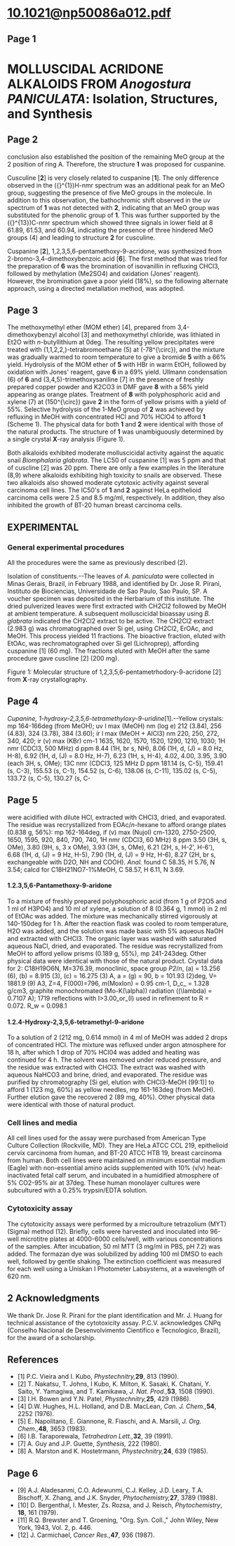 # 10.1021@np50086a012.pdf

## Page 1



# MOLLUSCIDAL ACRIDONE ALKALOIDS FROM _Anogostura PANICULATA_: Isolation, Structures, and Synthesis

## Page 2

conclusion also established the position of the remaining MeO group at the 2 position of ring A. Therefore, the structure **1** was proposed for cuspanine.

Cusculine [**2**] is very closely related to cuspanine [**1**]. The only difference observed in the \({}^{1}\)H-nmr spectrum was an additional peak for an MeO group, suggesting the presence of five MeO groups in the molecule. In addition to this observation, the bathochromic shift observed in the uv spectrum of **1** was not detected with **2**, indicating that an MeO group was substituted for the phenolic group of **1**. This was further supported by the \({}^{13}\)C-nmr spectrum which showed three signals in lower field at 8 61.89, 61.53, and 60.94, indicating the presence of three hindered MeO groups (4) and leading to structure **2** for cusculine.

Cuspanine [**2**], 1,2,3,5,6-pentamethoxy-9-acridone, was synthesized from 2-bromo-3,4-dimethoxybenzoic acid [**6**]. The first method that was tried for the preparation of **6** was the bromination of isovanillin in refluxing CHCl3, followed by methylation (Me2SO4) and oxidation (Jones' reagent). However, the bromination gave a poor yield (18%), so the following alternate approach, using a directed metallation method, was adopted.



## Page 3

The methoxymethyl ether (MOM ether) [4], prepared from 3,4-dimethoxybenzyl alcohol [3] and methoxymethyl chloride, was lithiated in Et2O with _n_-butyllithium at 0deg. The resulting yellow precipitates were treated with \(1,1,2,2,\)-tetrabromoethane (5) at \(-78^{\circ}\), and the mixture was gradually warmed to room temperature to give a bromide **5** with a 66% yield. Hydrolysis of the MOM ether of **5** with HBr in warm EtOH, followed by oxidation with Jones' reagent, gave **6** in a 69% yield. Ullmann condensation (6) of **6** and \(3,4,5\)-trimethoxysaniline [7] in the presence of freshly prepared copper powder and K2CO3 in DMF gave **8** with a 56% yield appearing as orange plates. Treatment of **8** with polyphosphoric acid and xylene (7) at \(150^{\circ}\) gave **2** in the form of yellow prisms with a yield of 55%. Selective hydrolysis of the 1-MeO group of **2** was achieved by refluxing in MeOH with concentrated HCl and 70% HClO4 to afford **1** (Scheme 1). The physical data for both **1** and **2** were identical with those of the natural products. The structure of **1** was unambiguously determined by a single crystal **X**-ray analysis (Figure 1).

Both alkaloids exhibited moderate molluscicidal activity against the aquatic snail _Biomphalaria glabrata_. The LC50 of cuspanine [1] was 5 ppm and that of cuscline [2] was 20 ppm. There are only a few examples in the literature (8,9) where alkaloids exhibiting high toxicity to snails are observed. These two alkaloids also showed moderate cytotoxic activity against several carcinoma cell lines. The IC50's of **1** and **2** against HeLa epithelioid carcinoma cells were 2.5 and 8.5 mg/ml, respectively. In addition, they also inhibited the growth of BT-20 human breast carcinoma cells.

## EXPERIMENTAL

### General experimental procedures

All the procedures were the same as previously described (2).

Isolation of constituents.--The leaves of _A. paniculata_ were collected in Minas Gerais, Brazil, in February 1988, and identified by Dr. Jose R. Pirani, Instituto de Biociencias, Universidade de Sao Paulo, Sao Paulo, SP. A voucher specimen was deposited in the Herbarium of this institute. The dried pulverized leaves were first extracted with CH2Cl2 followed by MeOH at ambient temperature. A subsequent molluscicidal bioassay using _B. glabrata_ indicated the CH2Cl2 extract to be active. The CH2Cl2 extract (2.983 g) was chromatographed over Si gel, using CH2Cl2, ErOAc, and MeOH. This process yielded 11 fractions. The bioactive fraction, eluted with EtOAc, was rechromatographed over Si gel (Lichroprep), affording cuspanine [1] (60 mg). The fractions eluted with MeOH after the same procedure gave cuscline [2] (200 mg).

Figure 1: Molecular structure of 1,2,3,5,6-pentametrhodory-9-acridone [2] from **X**-ray crystallography.



## Page 4

_Cupanine, 1-hydroxy-2,3,5,6-tetramethyloxy-9-uridine_[1].--Yellow crystals: mp 164-166deg (from MeOH); uv l max (MeOH) nm (log e) 212 (3.84), 256 (4.83), 324 (3.78), 384 (3.60); ir l max (MeOH + AlCl3) nm 220, 250, 272, 340, 420; ir \(v\) max (KBr) cm-1 1635, 1620, 1570, 1520, 1290, 1210, 1030; 1H nmr (CDCl3, 500 MHz) d ppm 8.44 (1H, br s, NH), 8.06 (1H, d, \(J\) = 8.0 Hz, H-8), 6.92 (1H, d, \(J\) = 8.0 Hz, H-7), 6.23 (1H, s, H-4), 4.02, 4.00, 3.95, 3.90 (each 3H, s, OMe); 13C nmr (CDCl3, 125 MHz D ppm 181.14 (s, C-5), 159.41 (s, C-3), 155.53 (s, C-1), 154.52 (s, C-6), 138.06 (s, C-11), 135.02 (s, C-5), 133.72 (s, C-5), 130.27 (s, C-

## Page 5

were acidified with dilute HCl, extracted with CHCl3, dried, and evaporated. The residue was recrystallized from EOAc/_n_-hexane to afford orange plates (0.838 g, 56%): mp 162-164deg, if \(v\) max (Nujol) cm-1320, 2750-2500, 1650, 1595, 920, 840, 790, 740, 1H nmr (CDCl3, 60 MHz) 8 ppm 3.50 (3H, s, OMe), 3.80 (9H, s, 3 x OMe), 3.93 (3H, s, OMe), 6.21 (2H, s, H-2', H-6'), 6.68 (1H, d, \(J\) = 9 Hz, H-5), 7.90 (1H, d, \(J\) = 9 Hz, H-6), 8.27 (2H, br s, exchangeable with D2O, NH and COOH). _Anal._ found C 58.35, H 5.76, N 3.54; calcd for C18H21NO7-1%MeOH, C 58.57, H 6.11, N 3.69.

#### 1.2.3,5,6-Pantamethoxy-9-aridone

To a mixture of freshly prepared polyphosphoric acid (from 1 g of P2O5 and 1 ml of H3PO4) and 10 ml of xylene, a solution of 8 (0.364 g, 1 mmol) in 2 ml of EtOAc was added. The mixture was mechanically stirred vigorously at 140-150deg for 1 h. After the reaction flask was cooled to room temperature, H2O was added, and the solution was made basic with 5% aqueous NaOH and extracted with CHCl3. The organic layer was washed with saturated aqueous NaCl, dried, and evaporated. The residue was recrystallized from MeOH to afford yellow prisms (0.189 g, 55%), mp 241-243deg. Other physical data were identical with those of the natural product. Crystal data for 2: C18H19O6N, M=376.39, monoclinic, space group _P2_/_n_, \(a\) = 13.256 (6), \(b\) = 8.915 (3), \(c\) = 16.275 (3) A, a = \(g\) = 90, b = 101.93 (2)deg, V= 1881.9 (9) A3, Z=4, F(000)=796, _m_(MoxIon) = 0.95 cm-1, D_c_ = 1.328 g/cm3, graphite monochromated (Mo-K\(\alpha\)) radiation (\(\lambda\) = 0.7107 A); 1719 reflections with I>3.00_or_(I) used in refinement to R = 0.072. R_w = 0.098.1

#### 1.2.4-Hydroxy-2,3,5,6-tetramethyl-9-aridone

To a solution of 2 (212 mg, 0.614 mmol) in 4 ml of MeOH was added 2 drops of concentrated HCl. The mixture was refluxed under argon atmosphere for 18 h, after which 1 drop of 70% HCl04 was added and heating was continued for 4 h. The solvent was removed under reduced pressure, and the residue was extracted with CHCl3. The extract was washed with aqueous NaHCO3 and brine, dried, and evaporated. The residue was purified by chromatography [Si gel, elution with CHCl3-MeOH (99:1)] to afford 1 (123 mg, 60%) as yellow needles, mp 161-163deg (from MeOH). Further elution gave the recovered 2 (89 mg, 40%). Other physical data were identical with those of natural product.

### Cell lines and media

All cell lines used for the assay were purchased from American Type Culture Collection (Rockville, MD). They are HeLa ATCC CCL 219, epithelioid cervix carcinoma from human, and BT-20 ATCC HTB 19, breast carcinoma from human. Both cell lines were maintained on minimum essential medium (Eagle) with non-essential amino acids supplemented with 10% (v/v) heat-inactivated fetal calf serum, and incubated in a humidified atmosphere of 5% CO2-95% air at 37deg. These human monolayer cultures were subcultured with a 0.25% trypsin/EDTA solution.

### Cytotoxicity assay

The cytotoxicity assays were performed by a microulture tetrazolium (MYT) (Sigma) method (12). Briefly, cells were harvested and inoculated into 96-well microtitre plates at 4000-6000 cells/well, with various concentrations of the samples. After incubation, 50 ml MTT (3 mg/ml in PBS, pH 7.2) was added. The formazan dye was solubilized by adding 100 ml DMSO to each well, followed by gentle shaking. The extinction coefficient was measured for each well using a Uniskan I Photometer Labsystems, at a wavelength of 620 nm.

## 2 Acknowledgments

We thank Dr. Jose R. Pirani for the plant identification and Mr. J. Huang for technical assistance of the cytotoxicity assay. P.C.V. acknowledges CNPq (Conselho Nacional de Desenvolvimento Cientifico e Tecnologico, Brazil), for the award of a scholarship.

## References

* [1] P.C. Vieira and I. Kubo, _Phystechnitry,_**29**, 813 (1990).
* [2] T. Nakatsu, T. Johns, I Kubo, K. Milton, K. Sasaki, K. Chatani, Y. Saito, Y. Yamagiwa, and T. Kamikawa, _J. Nat. Prod.,_**53**, 1508 (1990).
* [3] I.H. Bowen and Y.N. Patel, _Phystechnitry,_**25**, 429 (1986).
* [4] D.W. Hughes, H.L. Holland, and D.B. MacLean, _Can. J. Chem.,_**54**, 2252 (1976).
* [5] E. Napolitano, E. Giannone, R. Fiaschi, and A. Marsili, _J. Org. Chem.,_**48**, 3653 (1983).
* [6] I.B. Taraporewala, _Tetrahedron Lett.,_**32**, 39 (1991).
* [7] A. Guy and J.P. Guette, _Synthesis,_ 222 (1980).
* [8] A. Marston and K. Hostetrmann, _Phystechnitry,_**24**, 639 (1985).



## Page 6

* [9] A.J. Aladesanmi, C.O. Adewunmi, C.J. Kelley, J.D. Leary, T.A. Bischoff, X. Zhang, and J.K. Snyder, _Phytochemistry,_**27**, 3789 (1988).
* [10] D. Bergenthal, I. Mester, Zs. Rozsa, and J. Reisch, _Phytochemistry_, **18**, 161 (1979).
* [11] R.Q. Brewster and T. Groening, "Org. Syn. Coll.," John Wiley, New York, 1943, Vol. 2, p. 446.
* [12] J. Carmichael, _Cancer Res.,_**47**, 936 (1987).




